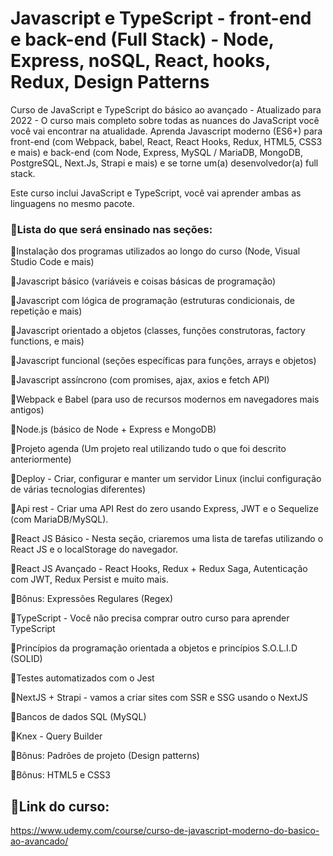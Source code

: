 # Javascript e TypeScript - front-end e back-end (Full Stack) - Node, Express, noSQL, React, hooks, Redux, Design Patterns


Curso de JavaScript e TypeScript do básico ao avançado - Atualizado para 2022 - O curso mais completo sobre todas as nuances do JavaScript você você vai encontrar na atualidade.
Aprenda Javascript moderno (ES6+) para front-end (com Webpack, babel, React, React Hooks, Redux, HTML5, CSS3 e mais) e back-end (com Node, Express, MySQL / MariaDB, MongoDB, PostgreSQL, Next.Js, Strapi e mais) e se torne um(a) desenvolvedor(a) full stack.

Este curso inclui JavaScript e TypeScript, você vai aprender ambas as linguagens no mesmo pacote.

### 📌Lista do que será ensinado nas seções:

🔹Instalação dos programas utilizados ao longo do curso (Node, Visual Studio Code e mais)

🔹Javascript básico (variáveis e coisas básicas de programação)

🔹Javascript com lógica de programação (estruturas condicionais, de repetição e mais)

🔹Javascript orientado a objetos (classes, funções construtoras, factory functions, e mais)

🔹Javascript funcional (seções específicas para funções, arrays e objetos)

🔹Javascript assíncrono (com promises, ajax, axios e fetch API)

🔹Webpack e Babel (para uso de recursos modernos em navegadores mais antigos)

🔹Node.js (básico de Node + Express e MongoDB)

🔹Projeto agenda (Um projeto real utilizando tudo o que foi descrito anteriormente)

🔹Deploy - Criar, configurar e manter um servidor Linux (inclui configuração de várias tecnologias diferentes)

🔹Api rest - Criar uma API Rest do zero usando Express, JWT e o Sequelize (com MariaDB/MySQL).

🔹React JS Básico - Nesta seção, criaremos uma lista de tarefas utilizando o React JS e o localStorage do navegador.

🔹React JS Avançado - React Hooks, Redux + Redux Saga, Autenticação com JWT, Redux Persist e muito mais.

🔹Bônus: Expressões Regulares (Regex)

🔹TypeScript - Você não precisa comprar outro curso para aprender TypeScript

🔹Princípios da programação orientada a objetos e princípios S.O.L.I.D (SOLID)

🔹Testes automatizados com o Jest

🔹NextJS + Strapi - vamos a criar sites com SSR e SSG usando o NextJS

🔹Bancos de dados SQL (MySQL)

🔹Knex - Query Builder

🔹Bônus: Padrões de projeto (Design patterns)

🔹Bônus: HTML5 e CSS3

## 🔗Link do curso:
https://www.udemy.com/course/curso-de-javascript-moderno-do-basico-ao-avancado/
